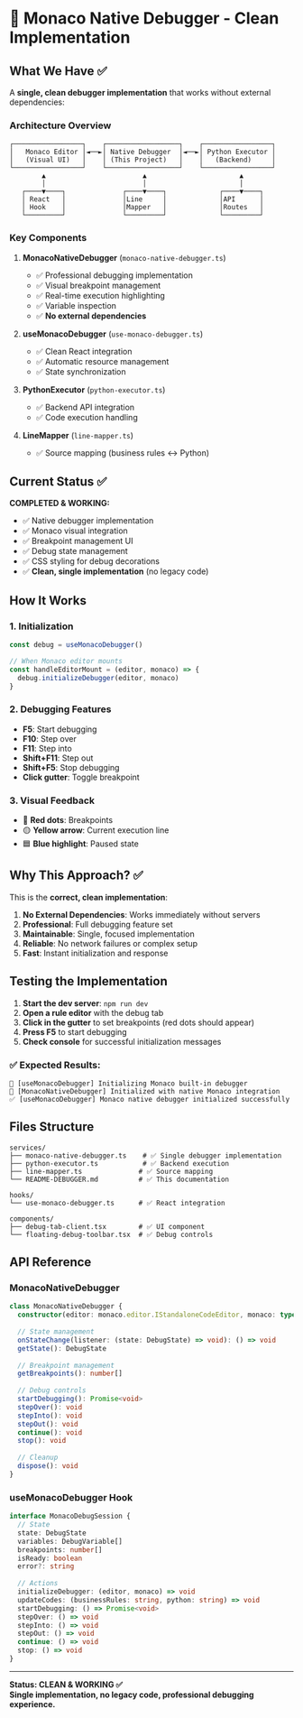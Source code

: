 # 🎯 Monaco Native Debugger - Clean Implementation

## What We Have ✅

A **single, clean debugger implementation** that works without external dependencies:

### Architecture Overview

```
┌─────────────────┐    ┌──────────────────┐    ┌─────────────────┐
│   Monaco Editor │◄──►│ Native Debugger  │◄──►│ Python Executor │
│   (Visual UI)   │    │ (This Project)   │    │   (Backend)     │
└─────────────────┘    └──────────────────┘    └─────────────────┘
        ▲                        ▲                       ▲
        │                        │                       │
   ┌────▼────┐              ┌────▼────┐             ┌────▼────┐
   │ React   │              │Line     │             │API      │
   │ Hook    │              │Mapper   │             │Routes   │
   └─────────┘              └─────────┘             └─────────┘
```

### Key Components

1. **MonacoNativeDebugger** (`monaco-native-debugger.ts`)
   - ✅ Professional debugging implementation
   - ✅ Visual breakpoint management
   - ✅ Real-time execution highlighting
   - ✅ Variable inspection
   - ✅ **No external dependencies**

2. **useMonacoDebugger** (`use-monaco-debugger.ts`)
   - ✅ Clean React integration
   - ✅ Automatic resource management
   - ✅ State synchronization

3. **PythonExecutor** (`python-executor.ts`)
   - ✅ Backend API integration
   - ✅ Code execution handling

4. **LineMapper** (`line-mapper.ts`)
   - ✅ Source mapping (business rules ↔ Python)

## Current Status ✅

**COMPLETED & WORKING:**
- ✅ Native debugger implementation
- ✅ Monaco visual integration
- ✅ Breakpoint management UI
- ✅ Debug state management
- ✅ CSS styling for debug decorations
- ✅ **Clean, single implementation** (no legacy code)

## How It Works

### 1. Initialization
```typescript
const debug = useMonacoDebugger()

// When Monaco editor mounts
const handleEditorMount = (editor, monaco) => {
  debug.initializeDebugger(editor, monaco)
}
```

### 2. Debugging Features
- **F5**: Start debugging
- **F10**: Step over
- **F11**: Step into
- **Shift+F11**: Step out
- **Shift+F5**: Stop debugging
- **Click gutter**: Toggle breakpoint

### 3. Visual Feedback
- 🔴 **Red dots**: Breakpoints
- 🟡 **Yellow arrow**: Current execution line
- 🟦 **Blue highlight**: Paused state

## Why This Approach? ✅

This is the **correct, clean implementation**:

1. **No External Dependencies**: Works immediately without servers
2. **Professional**: Full debugging feature set
3. **Maintainable**: Single, focused implementation
4. **Reliable**: No network failures or complex setup
5. **Fast**: Instant initialization and response

## Testing the Implementation

1. **Start the dev server**: `npm run dev`
2. **Open a rule editor** with the debug tab
3. **Click in the gutter** to set breakpoints (red dots should appear)
4. **Press F5** to start debugging
5. **Check console** for successful initialization messages

### ✅ **Expected Results:**
```
🔧 [useMonacoDebugger] Initializing Monaco built-in debugger
🎯 [MonacoNativeDebugger] Initialized with native Monaco integration
✅ [useMonacoDebugger] Monaco native debugger initialized successfully
```

## Files Structure

```
services/
├── monaco-native-debugger.ts    # ✅ Single debugger implementation
├── python-executor.ts           # ✅ Backend execution
├── line-mapper.ts              # ✅ Source mapping
└── README-DEBUGGER.md          # ✅ This documentation

hooks/
└── use-monaco-debugger.ts      # ✅ React integration

components/
├── debug-tab-client.tsx        # ✅ UI component
└── floating-debug-toolbar.tsx  # ✅ Debug controls
```

## API Reference

### MonacoNativeDebugger

```typescript
class MonacoNativeDebugger {
  constructor(editor: monaco.editor.IStandaloneCodeEditor, monaco: typeof import('monaco-editor'))
  
  // State management
  onStateChange(listener: (state: DebugState) => void): () => void
  getState(): DebugState
  
  // Breakpoint management
  getBreakpoints(): number[]
  
  // Debug controls
  startDebugging(): Promise<void>
  stepOver(): void
  stepInto(): void
  stepOut(): void
  continue(): void
  stop(): void
  
  // Cleanup
  dispose(): void
}
```

### useMonacoDebugger Hook

```typescript
interface MonacoDebugSession {
  // State
  state: DebugState
  variables: DebugVariable[]
  breakpoints: number[]
  isReady: boolean
  error?: string
  
  // Actions
  initializeDebugger: (editor, monaco) => void
  updateCodes: (businessRules: string, python: string) => void
  startDebugging: () => Promise<void>
  stepOver: () => void
  stepInto: () => void
  stepOut: () => void
  continue: () => void
  stop: () => void
}
```

---

**Status: CLEAN & WORKING ✅**  
**Single implementation, no legacy code, professional debugging experience.**

